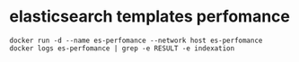 # elasticsearch templates perfomance
```
docker run -d --name es-perfomance --network host es-perfomance
docker logs es-perfomance | grep -e RESULT -e indexation
```
